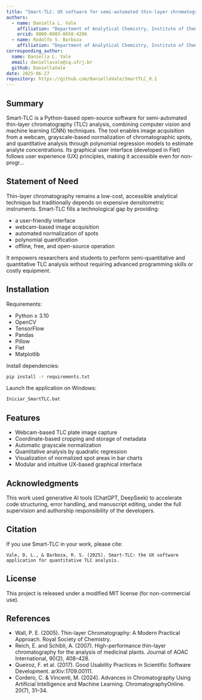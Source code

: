 ```yaml
---
title: "Smart-TLC: UX software for semi-automated thin-layer chromatography analysis"
authors:
  - name: Daniella L. Vale
    affiliation: "Department of Analytical Chemistry, Institute of Chemistry, Federal University of Rio de Janeiro, Brazil"
    orcid: 0000-0003-0658-4206
  - name: Rodolfo S. Barboza
    affiliation: "Department of Analytical Chemistry, Institute of Chemistry, Federal University of Rio de Janeiro, Brazil"
corresponding_author:
  name: Daniella L. Vale
  email: daniellavale@iq.ufrj.br
  github: DaniellaVale
date: 2025-06-27
repository: https://github.com/DaniellaVale/SmartTLC_0.1
---
```


## Summary

Smart-TLC is a Python-based open-source software for semi-automated thin-layer chromatography (TLC) analysis, combining computer vision and machine learning (CNN) techniques. The tool enables image acquisition from a webcam, grayscale-based normalization of chromatographic spots, and quantitative analysis through polynomial regression models to estimate analyte concentrations. Its graphical user interface (developed in Flet) follows user experience (UX) principles, making it accessible even for non-progr...

## Statement of Need

Thin-layer chromatography remains a low-cost, accessible analytical technique but traditionally depends on expensive densitometric instruments. Smart-TLC fills a technological gap by providing:

- a user-friendly interface
- webcam-based image acquisition
- automated normalization of spots
- polynomial quantification
- offline, free, and open-source operation

It empowers researchers and students to perform semi-quantitative and quantitative TLC analysis without requiring advanced programming skills or costly equipment.

## Installation

Requirements:

- Python ≥ 3.10  
- OpenCV  
- TensorFlow  
- Pandas  
- Pillow  
- Flet  
- Matplotlib

Install dependencies:

```bash
pip install -r requirements.txt
```

Launch the application on Windows:

```bash
Iniciar_SmartTLC.bat
```

## Features

- Webcam-based TLC plate image capture  
- Coordinate-based cropping and storage of metadata  
- Automatic grayscale normalization  
- Quantitative analysis by quadratic regression  
- Visualization of normalized spot areas in bar charts  
- Modular and intuitive UX-based graphical interface  

## Acknowledgments

This work used generative AI tools (ChatGPT, DeepSeek) to accelerate code structuring, error handling, and manuscript editing, under the full supervision and authorship responsibility of the developers.

## Citation

If you use Smart-TLC in your work, please cite:

```
Vale, D. L., & Barboza, R. S. (2025). Smart-TLC: the UX software application for quantitative TLC analysis. 
```

## License

This project is released under a modified MIT license (for non-commercial use).

## References

- Wall, P. E. (2005). Thin-layer Chromatography: A Modern Practical Approach. Royal Society of Chemistry.  
- Reich, E. and Schibli, A. (2007). High-performance thin-layer chromatography for the analysis of medicinal plants. Journal of AOAC International, 90(2), 408–428.  
- Queiroz, F. et al. (2017). Good Usability Practices in Scientific Software Development. arXiv:1709.00111.  
- Cordero, C. & Vincenti, M. (2024). Advances in Chromatography Using Artificial Intelligence and Machine Learning. ChromatographyOnline. 20(7), 31–34.
